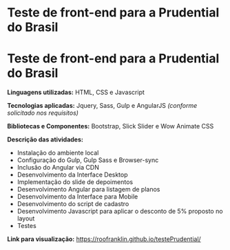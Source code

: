 # Teste de front-end para a Prudential do Brasil

# Teste de front-end para a Prudential do Brasil

**Linguagens utilizadas:**
HTML, CSS e Javascript

**Tecnologias aplicadas:**
Jquery, Sass, Gulp e AngularJS *(conforme solicitado nos requisitos)*

**Bibliotecas e Componentes:**
Bootstrap, Slick Slider e Wow Animate CSS

**Descrição das atividades:**

 - Instalação do ambiente local
 - Configuração do Gulp, Gulp Sass e Browser-sync
 - Inclusão do Angular via CDN
 - Desenvolvimento da Interface Desktop
 - Implementação do slide de depoimentos
 - Desenvolvimento Angular para listagem de planos
 - Desenvolvimento da Interface para Mobile
 - Desenvolvimento do script de cadastro
 - Desenvolvimento Javascript para aplicar o desconto de 5% proposto no
   layout
 - Testes

**Link para visualização:**
https://roofranklin.github.io/testePrudential/
